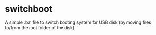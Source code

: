 # switchboot
A simple .bat file to switch booting system for USB disk (by moving files to/from the root folder of the disk)
